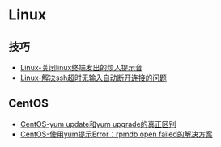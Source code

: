 # Linux

## 技巧
* [Linux-关闭linux终端发出的烦人提示音](./2021/2021-03/2021-03-25/Linux-关闭linux终端发出的烦人提示音.md)
* [Linux-解决ssh超时无输入自动断开连接的问题](./2021/2021-03/2021-03-26/Linux-解决ssh超时无输入自动断开连接的问题.md)

## CentOS
* [CentOS-yum update和yum upgrade的真正区别](./2021/2021-04/2021-04-03/CentOS-yum%20update和yum%20upgrade的真正区别.md)
* [CentOS-使用yum提示Error：rpmdb open failed的解决方案](./2021/2021-04/2021-04-03/CentOS-使用yum提示Error：rpmdb%20open%20failed的解决方案.md)
